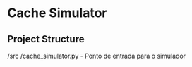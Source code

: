 # Cache Simulator

## Project Structure

/src
    /cache_simulator.py
        - Ponto de entrada para o simulador
        